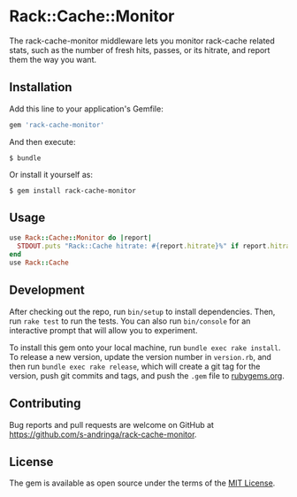 # Rack::Cache::Monitor

The rack-cache-monitor middleware lets you monitor rack-cache related stats, such as the number of fresh hits, passes, or its hitrate, and report them the way you want.

## Installation

Add this line to your application's Gemfile:

```ruby
gem 'rack-cache-monitor'
```

And then execute:

    $ bundle

Or install it yourself as:

    $ gem install rack-cache-monitor

## Usage

```ruby
use Rack::Cache::Monitor do |report|
  STDOUT.puts "Rack::Cache hitrate: #{report.hitrate}%" if report.hitrate
end
use Rack::Cache
```

## Development

After checking out the repo, run `bin/setup` to install dependencies. Then, run `rake test` to run the tests. You can also run `bin/console` for an interactive prompt that will allow you to experiment.

To install this gem onto your local machine, run `bundle exec rake install`. To release a new version, update the version number in `version.rb`, and then run `bundle exec rake release`, which will create a git tag for the version, push git commits and tags, and push the `.gem` file to [rubygems.org](https://rubygems.org).

## Contributing

Bug reports and pull requests are welcome on GitHub at https://github.com/s-andringa/rack-cache-monitor.


## License

The gem is available as open source under the terms of the [MIT License](http://opensource.org/licenses/MIT).

